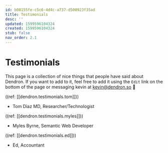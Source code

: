 ```yaml
---
id: b08155fe-c5c6-4d4c-a737-d500923f35ad
title: Testimonials
desc: ''
updated: 1599596104324
created: 1599596104324
stub: false
nav_order: 2.1
---
```


# Testimonials

This page is a collection of nice things that people have said about Dendron. If you want to add to it, feel free to add it using the `Edit` link on the bottom of the page or messaging kevin at kevin@dendron.so 🙏

((ref: [[dendron.testimonials.tom]]))
- Tom Diaz MD, Researcher/Technologist

((ref: [[dendron.testimonials.myles]]))
-  Myles Byrne, Semantic Web Developer 

((ref: [[dendron.testimonials.ed]]))
- Ed, Accountant

